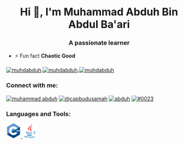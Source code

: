 <h1 align="center">Hi 👋, I'm Muhammad Abduh Bin Abdul Ba'ari</h1>
<h3 align="center">A passionate learner</h3>

- ⚡ Fun fact **Chaotic Good**

<a href="https://github.com/anuraghazra/github-readme-stats">
  <img height=100 align="center" src="https://github-readme-stats.vercel.app/api/top-langs?username=muhdabduh&show_icons=true&locale=en&layout=compact&hide=lua&theme=radical" alt="muhdabduh" />
</a>
<a href="https://github.com/anuraghazra/github-readme-stats">
  <img height=100 align="center" src="https://github-readme-stats.vercel.app/api?username=muhdabduh&show_icons=true&locale=en&theme=radical" alt="muhdabduh" />
</a>
<a href="https://github.com/anuraghazra/github-readme-stats">
  <img height=100 align="center" src="https://github-readme-streak-stats.herokuapp.com/?user=muhdabduh&theme=radical" alt="muhdabduh" />
</a>

<h3 align="left">Connect with me:</h3>
<p align="left">
<a href="https://fb.com/muhammad abduh" target="blank"><img align="center" src="https://raw.githubusercontent.com/rahuldkjain/github-profile-readme-generator/master/src/images/icons/Social/facebook.svg" alt="muhammad abduh" height="30" width="40" /></a>
<a href="https://instagram.com/@capbudusamah" target="blank"><img align="center" src="https://raw.githubusercontent.com/rahuldkjain/github-profile-readme-generator/master/src/images/icons/Social/instagram.svg" alt="@capbudusamah" height="30" width="40" /></a>
<a href="https://www.youtube.com/c/abduh" target="blank"><img align="center" src="https://raw.githubusercontent.com/rahuldkjain/github-profile-readme-generator/master/src/images/icons/Social/youtube.svg" alt="abduh" height="30" width="40" /></a>
<a href="https://discord.gg/#0023" target="blank"><img align="center" src="https://raw.githubusercontent.com/rahuldkjain/github-profile-readme-generator/master/src/images/icons/Social/discord.svg" alt="#0023" height="30" width="40" /></a>
</p>

<h3 align="left">Languages and Tools:</h3>
<p align="left"> <a href="https://www.w3schools.com/cpp/" target="_blank" rel="noreferrer"> <img src="https://raw.githubusercontent.com/devicons/devicon/master/icons/cplusplus/cplusplus-original.svg" alt="cplusplus" width="40" height="40"/> </a> <a href="https://www.java.com" target="_blank" rel="noreferrer"> <img src="https://raw.githubusercontent.com/devicons/devicon/master/icons/java/java-original.svg" alt="java" width="40" height="40"/> </a> </p>

